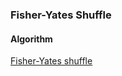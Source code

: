 ### Fisher-Yates Shuffle

#### Algorithm

[Fisher-Yates shuffle](https://en.wikipedia.org/wiki/Fisher%E2%80%93Yates_shuffle)